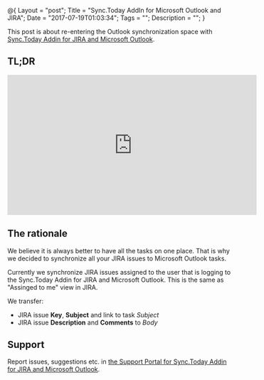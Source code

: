 @{
    Layout = "post";
    Title = "Sync.Today AddIn for Microsoft Outlook and JIRA";
    Date = "2017-07-19T01:03:34";
    Tags = "";
    Description = "";
}

This post is about re-entering the Outlook synchronization space with [Sync.Today Addin for JIRA and Microsoft Outlook](https://github.com/hsharpsoftware/publish/raw/master/sync-addin-for-outlook-and-jira/setup.exe). 

## TL;DR
<iframe width="560" height="315" src="https://www.youtube.com/embed/-QahH2NSJu0" frameborder="0" allowfullscreen></iframe>

## The rationale
We believe it is always better to have all the tasks on one place. That is why we decided to synchronize all your JIRA issues to Microsoft Outlook tasks.

Currently we synchronize JIRA issues assigned to the user that is logging to the Sync.Today Addin for JIRA and Microsoft Outlook. This is the same as "Assinged to me" view in JIRA.

We transfer:

- JIRA issue **Key**, **Subject** and link to task *Subject*
- JIRA issue **Description** and **Comments** to *Body*

## Support

Report issues, suggestions etc. in [the Support Portal for Sync.Today Addin for JIRA and Microsoft Outlook](https://a.hsharp.software/servicedesk/customer/portal/3).
